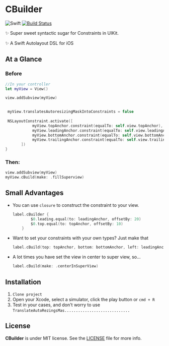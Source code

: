 # CBuilder

![Swift](https://img.shields.io/badge/Swift-5.0-orange.svg)
[![Build Status](https://travis-ci.org/devxoul/Then.svg?branch=master)](https://travis-ci.org/devxoul/Then)

✨ Super sweet syntactic sugar for Constraints in UIKit.

✨ A Swift Autolayout DSL for iOS


## At a Glance

### Before

```swift
//In your controller
let myView = View()

view.addSubview(myView)

    
 myView.translatesAutoresizingMaskIntoConstraints = false
       
 NSLayoutConstraint.activate([
            myView.topAnchor.constraint(equalTo: self.view.topAnchor),
            myView.leadingAnchor.constraint(equalTo: self.view.leadingAnchor),
            myView.bottomAnchor.constraint(equalTo: self.view.bottomAnchor),
            myView.trailingAnchor.constraint(equalTo: self.view.trailingAnchor)
       ])
}
```

### Then:

```swift
view.addSubview(myView)
myView.cBuild(make: .fillSuperview)

```

## Small Advantages

- You can use `closure` to construct the constraint to your view.

    ```swift
    label.cBuilder {
            $0.leading.equal(to: leadingAnchor, offsetBy: 20)
            $0.top.equal(to: topAnchor, offsetBy: 10)
        }
    ```

- Want to set your constraints with your own types? Just make that

    ```swift
    label.cBuild(top: topAnchor, bottom: bottomAnchor, left: leadingAnchor, right: trailingAnchor) 
    ```

- A lot times you have set the view in center to super view, so...

    ```swift
   label.cBuild(make: .centerInSuperView)
    ```


## Installation
1. `Clone project`
2. Open your Xcode, select a simulator, click the play button or `cmd + R`
3. Test in your cases, and don't worry to use `TranslateAutoRezingsMas.............................`
 

## License

**CBuilder** is under MIT license. See the [LICENSE](LICENSE) file for more info.
